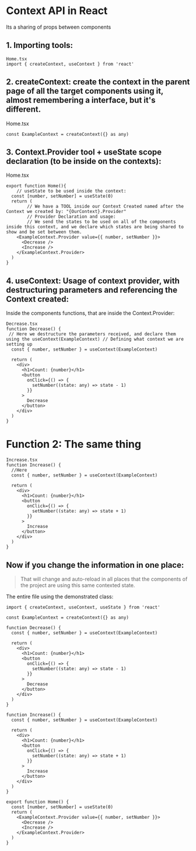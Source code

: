 # Context API in React
Its a sharing of props between components

## 1. Importing tools:
```tsx
Home.tsx
import { createContext, useContext } from 'react'
``` 

## 2. createContext: create the context in the parent page of all the target components using it, almost remembering a interface, but it's different.
Home.tsx
```tsx
const ExampleContext = createContext({} as any)
```

## 3. Context.Provider tool + useState scope declaration (to be inside on the contexts):
Home.tsx
```tsx
export function Home(){
    // useState to be used inside the context:
  const [number, setNumber] = useState(0)
  return (
        // We have a TOOL inside our Context Created named after the Context we created by: "{OurContext}.Provider"
        // Provider Declaration and usage:
        // We send the states to be used on all of the components inside this context, and we declare which states are being shared to show and be set between them.
    <ExampleContext.Provider value={{ number, setNumber }}>
      <Decrease />
      <Increase />
    </ExampleContext.Provider>
  )
}
```

## 4. useContext: Usage of context provider, with destructuring parameters and referencing the Context created:
Inside the components functions, that are inside the Context.Provider:
```tsx
Decrease.tsx
function Decrease() {
 // Here we destructure the parameters received, and declare them using the useContext(ExampleContext) // Defining what context we are setting up
  const { number, setNumber } = useContext(ExampleContext)

  return (
    <div>
      <h1>Count: {number}</h1>
      <button
        onClick={() => {
          setNumber((state: any) => state - 1)
        }}
      >
        Decrease
      </button>
    </div>
  )
}
```

# Function 2: The same thing
```tsx
Increase.tsx
function Increase() {
  //Here
  const { number, setNumber } = useContext(ExampleContext)

  return (
    <div>
      <h1>Count: {number}</h1>
      <button
        onClick={() => {
          setNumber((state: any) => state + 1)
        }}
      >
        Increase
      </button>
    </div>
  )
}
```


## Now if you change the information in one place:
> That will change and auto-reload in all places that the components of the project are using this same contexted state.



The entire file using the demonstrated class:

```tsx
import { createContext, useContext, useState } from 'react'

const ExampleContext = createContext({} as any)

function Decrease() {
  const { number, setNumber } = useContext(ExampleContext)

  return (
    <div>
      <h1>Count: {number}</h1>
      <button
        onClick={() => {
          setNumber((state: any) => state - 1)
        }}
      >
        Decrease
      </button>
    </div>
  )
}

function Increase() {
  const { number, setNumber } = useContext(ExampleContext)

  return (
    <div>
      <h1>Count: {number}</h1>
      <button
        onClick={() => {
          setNumber((state: any) => state + 1)
        }}
      >
        Increase
      </button>
    </div>
  )
}

export function Home() {
  const [number, setNumber] = useState(0)
  return (
    <ExampleContext.Provider value={{ number, setNumber }}>
      <Decrease />
      <Increase />
    </ExampleContext.Provider>
  )
}

```